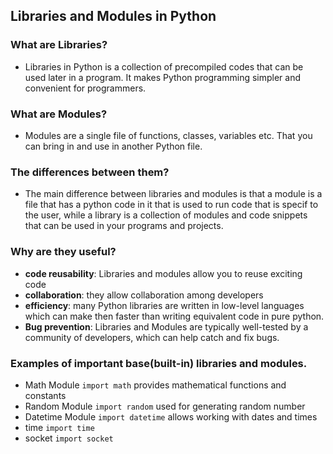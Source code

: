 ## Libraries and Modules in Python

### What are Libraries?

- Libraries in Python is a collection of precompiled codes that can be used later in a program. It makes Python programming simpler and convenient for programmers. 

### What are Modules?

- Modules are a single file of functions, classes, variables etc. That you can bring in and use in another Python file.

### The differences between them?

- The main difference between libraries and modules is that a module is a file that has a python code in it that is used to run code that is specif to the user, while a library is a collection of modules and code snippets that can be used in your programs and projects. 

### Why are they useful?

- **code reusability**: Libraries and modules allow you to reuse exciting code 
- **collaboration**: they allow collaboration among developers
- **efficiency**: many Python libraries are written in low-level languages which can make then faster than writing equivalent code in pure python. 
- **Bug prevention**: Libraries and Modules are typically well-tested by a community of developers, which can help catch and fix bugs. 

### Examples of important base(built-in) libraries and modules. 

- Math Module `import math` provides mathematical functions and constants
- Random Module `import random` used for generating random number
- Datetime Module `import datetime` allows working with dates and times
- time `import time`
- socket `import socket`
